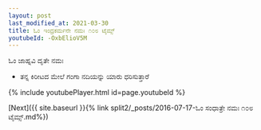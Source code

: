 ```yaml
---
layout: post
last_modified_at: 2021-03-30
title: ಓಂ ಇಂದ್ರಕರ್ಮನೇ ನಮಃ ೧೦೮ ಟೈಮ್ಸ್
youtubeId: -OxbElioV5M
---
```

 
 
 ಓಂ ಜಾಹ್ನವಿ ದೃತೇ ನಮಃ  
 
 -  ತನ್ನ ಕಿರೀಟದ ಮೇಲೆ ಗಂಗಾ ನದಿಯನ್ನು ಯಾರು ಧರಿಸುತ್ತಾರೆ 
 
  
 
  
 
 
 
 
 
 


{% include youtubePlayer.html id=page.youtubeId %}
 
[Next]({{ site.baseurl }}{% link  split2/_posts/2016-07-17-ಓಂ ಸಂಧಾತ್ರೇ ನಮಃ ೧೦೮ ಟೈಮ್ಸ್.md%})
 
